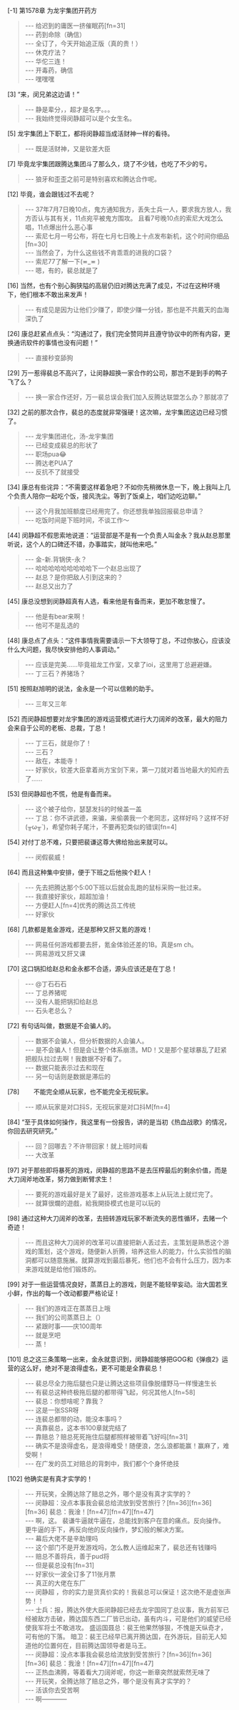 
[-1] 第1578章 为龙宇集团开药方
>--- 给迟到的庸医一挤催眠药[fn=31]<br>
>--- 药到命除（确信）<br>
>--- 全订了，今天开始追正版（真的贵！）<br>
>--- 休克疗法？<br>
>--- 华佗三连！<br>
>--- 开毒药，确信<br>
>--- 嘿嘿嘿<br>

[3] “来，闵兄弟这边请！”
>--- 静是辈分，，超才是名字。。。<br>
>--- 我始终觉得闵静超可以是个女生名。<br>

[5] 龙宇集团上下职工，都将闵静超当成活财神一样的看待。
>--- 既是活财神，又是钦差大臣<br>

[7] 毕竟龙宇集团跟腾达集团斗了那么久，烧了不少钱，也吃了不少的亏。
>--- 狼牙和歪歪之前可是特别喜欢和腾达合作呢。<br>

[12] 毕竟，谁会跟钱过不去呢？
>--- 37年7月7日晚10点，鬼方通知我方，丢失士兵一人，要求我方放人，我方否认与其有关，11点宛平被鬼方围攻。
且看7号晚10点的索尼大戏怎么唱，11点爆出什么恶心事<br>
>--- 索尼七月一号公布，将在七月七日晚上十点发布新机，这个时间你细品[fn=30]<br>
>--- 当然会了，为什么这些钱不肯乖乖的进我的口袋？<br>
>--- 索尼77了解一下(≖_≖ )<br>
>--- 嗯，有的，裴总就是了<br>

[16] 当然，也有个别心胸狭隘的高层仍旧对腾达充满了成见，不过在这种环境下，他们根本不敢出来发声！
>--- 有成见是因为让他们少赚了，即使少赚一分钱，那也是不共戴天的血海深仇了<br>

[26] 康总赶紧点点头：“沟通过了，我们完全赞同并且遵守协议中的所有内容，更换通讯软件的事情也没有问题！”
>--- 直接秒变舔狗<br>

[29] 万一惹得裴总不高兴了，让闵静超换一家合作的公司，那岂不是到手的鸭子飞了么？
>--- 换一家合作还好，万一裴总误会我们加入反腾达联盟怎么办？那就凉了<br>

[32] 之前的那次合作，裴总的态度就非常强硬！这次嘛，龙宇集团这边已经习惯了。
>--- 龙宇集团进化，汤-龙宇集团<br>
>--- 已经变成裴总的形状了<br>
>--- 职场pua😂<br>
>--- 腾达老PUA了<br>
>--- 反抗不了就接受<br>

[34] 康总有些诧异：“不需要这样着急吧？不如你先稍微休息一下，晚上我叫上几个负责人陪你一起吃个饭，接风洗尘。等到了饭桌上，咱们边吃边聊。”
>--- 这个月我加班额度已经用完了。你还想我单独回报裴总申请？<br>
>--- 吃饭时间是下班时间，不谈工作～<br>

[44] 闵静超不假思索地说道：“运营部是不是有一个负责人叫金永？我从赵总那里听说，这个人的口碑还不错，办事踏实，就叫他来吧。”
>--- 金-新.背锅侠-永？<br>
>--- 哈哈哈哈哈哈哈哈哈下一个赵总出现了<br>
>--- 赵总？是你把敌人引到这来的？<br>
>--- 赵总又出力了<br>

[45] 康总没想到闵静超真有人选，看来他是有备而来，更加不敢怠慢了。
>--- 他是有bear来啊！<br>
>--- 他可不是乱选的<br>

[48] 康总点了点头：“这件事情我需要请示一下大领导丁总，不过你放心，应该没什么大问题，我尽快安排他的人事调动。”
>--- 应该是完美……毕竟祖龙工作室，又拿了ioi，这里用丁总避避嫌。<br>
>--- 丁三石？养猪场？<br>

[51] 按照赵旭明的说法，金永是一个可以信赖的助手。
>--- 三年又三年<br>

[52] 而闵静超想要对龙宇集团的游戏运营模式进行大刀阔斧的改革，最大的阻力会来自于公司的老板、总裁，丁总！
>--- 丁三石，就是你了！<br>
>--- 三石？<br>
>--- 敌在，本能寺！<br>
>--- 好家伙，钦差大臣拿着尚方宝剑下来，第一刀就对着当地最大的知府去了……<br>

[53] 但闵静超也不慌，他是有备而来。
>--- 这个被子给你，瑟瑟发抖的时候盖一盖<br>
>--- 丁总：你不讲武德，来骗，来偷袭我一个老同志，这样好吗？这样不好(╥ω╥`)，希望你耗子尾汁，不要再犯类似的错误[fn=4]<br>

[54] 对付丁总不难，只要把裴谦这尊大佛给抬出来就可以。
>--- 闵假裴威！<br>

[64] 而且这种集中安排，便于下班之后他挨个赶人！
>--- 先去把腾达那个5:00下班以后就会乱跑的鼠标采购一批过来。<br>
>--- 我直接好家伙，超超加油！<br>
>--- 方便赶人[fn=4]优秀的腾达员工传统<br>
>--- 好家伙<br>

[68] 几款都是氪金游戏，还是那种又肝又氪的游戏！
>--- 网易任何游戏都要去肝，氪金体验还差的1B。真是sm ch。<br>
>--- 网易游戏又肝又课<br>

[70] 这口锅扣给赵总和金永都不合适，源头应该还是在丁总！
>--- @丁石石石<br>
>--- 丁总养猪呢<br>
>--- 没有人能把锅扣给赵总<br>
>--- 石头老总么？<br>

[72] 有句话叫做，数据是不会骗人的。
>--- 数据不会骗人，但分析数据的人会骗人。<br>
>--- 是不会骗人！但是会让整个体系崩溃。MD！又是那个星球暴乱了赶紧把舰队拉过去啊！我数据不好看了。<br>
>--- 数据只能表示过去和现在  <br>
>--- 另一句话则是数据是滞后的<br>

[78] 　　不能完全顺从玩家，也不能完全无视玩家。
>--- 顺从玩家是对口抖S，无视玩家是对口抖M[fn=4]<br>

[84] “至于具体如何操作，我这里有一份报告，讲的是当初《热血战歌》的情况，你回去研究研究。”
>--- 回？回哪去？不许带回家！就上班时间看<br>
>--- 大改革<br>

[97] 对于那些即将暴死的游戏，闵静超的思路不是去压榨最后的剩余价值，而是大刀阔斧地改革，努力做到断臂求生！
>--- 要死的游戏最好是关了最好，这些游戏基本上从玩法上就烂完了。<br>
>--- 就算很爛的遊戲，給我開掛模式也是可以玩的<br>

[98] 通过这种大刀阔斧的改革，去扭转游戏玩家不断流失的恶性循环，去赌一个奇迹！
>--- 而且这种大刀阔斧的改革可以直接把新人丢过去，主策划是熟悉这个游戏的策划，这个游戏，随便新人折腾，培养这些人的能力，什么实验性的脑洞都可以随意施展。就算游戏到最后暴死，他们也不会有什么压力，因为本来游戏就是给他们锻炼的。<br>

[99] 对于一些运营情况良好，蒸蒸日上的游戏，则是不能轻举妄动。治大国若烹小鲜，作出的每一个改动都要严格论证！
>--- 我们的游戏正在蒸蒸日上哦<br>
>--- 我们的公司蒸蒸日上（）<br>
>--- 紧跟时事——庆100周年<br>
>--- 就是烹吧<br>
>--- 蒸！<br>

[101] 总之这三条策略一出来，金永就意识到，闵静超能够把GOG和《弹痕2》运营的这么好，绝对不是浪得虚名，更不可能是全靠裴总！
>--- 裴总尽全力拖后腿也只是让腾达这些项目像脱缰野马一样慢速生长<br>
>--- 有裴总这种终极拖后腿的都带得飞起，何况其他人[fn=58]<br>
>--- 裴总：你想啥呢？靠我？<br>
>--- 这是一张SSR呀<br>
>--- 连裴总都带的动，能没本事吗？<br>
>--- 真靠裴总，这本书100章就完结了<br>
>--- 靠赔总？赔总死死拖住后腿都照样被带着飞好吗[fn=31]<br>
>--- 确实不是浪得虚名，是浪得难受！随便浪，怎么浪都能赢！赢麻了，难受啊！<br>
>--- 在广发的员工对赔总的背刺中，我们都个个身怀绝技<br>

[102] 他确实是有真才实学的！
>--- 开玩笑，全腾达除了赔总之外，哪个是没有真才实学的？<br>
>--- 闵静超：没点本事我会裴总给流放到受苦旅行？[fn=36][fn=36][fn=36]
裴总：我淦！[fn=47][fn=47][fn=47]<br>
>--- 啊，这。
裴谦牛逼就牛逼在，总能找到客户在意的痛点。反向操作。
更牛逼的手下，再反向他的反向操作，梦幻般的解决方案。<br>
>--- 幕后大佬不是辛助理吗<br>
>--- 这个部门不是开发游戏吗，怎么教人运维起来了，裴总还有钱赚吗<br>
>--- 赔总不善将兵，善于pud将<br>
>--- 但是裴总没有[fn=31]<br>
>--- 好家伙一波全订多了11张月票<br>
>--- 真正的大佬在东厂<br>
>--- 闵静超 ，你的实力是货真价实的！我裴总可以保证！这次绝不是虚张声势！！<br>
>--- 士兵：报，腾达外使大臣闵静超已经去龙宇国同丁总议事，我方前军已经被敌方击破，腾达国东西二厂皆已出动，虽有内斗，可是他们的威望已经使我军将士不敢进攻。
盛运国聂总：裴王他果然够狠，不愧是天纵奇才，可有他的下落。
暗卫：裴王已经早已离开腾达国，在外游玩，目前无人知道他的位置何在，目前腾达国领导者是马王。<br>
>--- 闵静超：没点本事我会裴总给流放到受苦旅行？[fn=36][fn=36][fn=36]
裴总：我淦！[fn=47][fn=47][fn=47]<br>
>--- 正热血沸腾，等着看大刀阔斧呢，你这一断章突然就索然无味了<br>
>--- 开玩笑，全腾达除了赔总之外，哪个是没有真才实学的？<br>
>---  活该你去受苦啊<br>
>--- 啊————<br>
